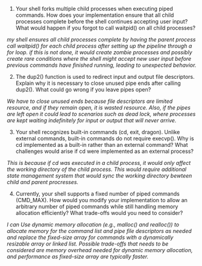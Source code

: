 1. Your shell forks multiple child processes when executing piped commands. How does your implementation ensure that all child processes complete before the shell continues accepting user input? What would happen if you forgot to call waitpid() on all child processes?

_my shell ensures all child processes complete by having the parent process call waitpid() for each child process after setting up the pipeline through a for loop. if this is not done, it would create zombie processes and possibly create rare conditions where the shell might accept new user input before previous commands have finished running, leading to unexpected behavior._

2. The dup2() function is used to redirect input and output file descriptors. Explain why it is necessary to close unused pipe ends after calling dup2(). What could go wrong if you leave pipes open?

_We have to close unused ends because file descriptors are limited resource, and if they remain open, it is wasted resource. Also, if the pipes are left open it could lead to scenarios such as dead lock, where processes are kept waiting indefinitely for input or output that will never arrive._

3. Your shell recognizes built-in commands (cd, exit, dragon). Unlike external commands, built-in commands do not require execvp(). Why is cd implemented as a built-in rather than an external command? What challenges would arise if cd were implemented as an external process?

_This is because if cd was executed in a child process, it would only affect the working directory of the child process. This would require additional state management system that would sync the working directory bewteen child and parent procresses._

4. Currently, your shell supports a fixed number of piped commands (CMD_MAX). How would you modify your implementation to allow an arbitrary number of piped commands while still handling memory allocation efficiently? What trade-offs would you need to consider?

_I can Use dynamic memory allocation (e.g., malloc() and realloc()) to allocate memory for the command list and pipe file descriptors as needed and replace the fixed-size array for commands with a dynamically resizable array or linked list. Possible trade-offs that needs to be considered are memory overhead needed for dynamic memory allocation, and performance as fixed-size array are typically faster._
